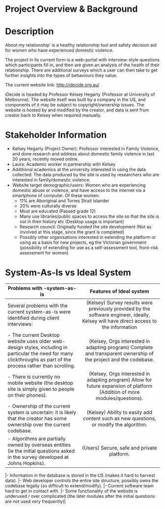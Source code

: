 # Project Overview & Background

Description
================================================================================
About my relationship' is a healthy relationship tool and safety decision aid for women who have experienced domestic violence. 

The project in its current form is a web-portal with interview-style questions which participants fill in, and then are given an analysis of the health of their relationship. There are additional surveys which a user can then take to get further insights into the types of behaviours they value.

The current website link: http://idecide.org.au/

iDecide is headed by Professor Kelsey Hegarty (Professor at University of Melbourne). The website itself was built by a company in the US, and components of it may be subject to copyright/ownership issues. The website is hosted by and modified by the creator, and data is sent from creator back to Kelsey when required manually.

Stakeholder Information
================================================================================

+ Kelsey Hegarty (Project Owner): Professor interested in Family Violence, and done research and address about domestic family violence in last 20 years, recently moved online.
+ Laura: Academic worker in partnership with Kelsey
+ Additional academics at the university interested in using the data collected: The data produced by the site is used by researchers who are interested in family/domestic violence.
+ Website target demographic/users: Women who are experiencing domestic abuse or violence, and have access to the internet via a smartphone of computer. Of these women:
   + 11% are Aboriginal and Torres Strait Islander
   + 20% were culturally diverse
   + Most are educated (Passed grade 12) 
   +  Many use libraries/public spaces to access the site so that the site is not in their history etc (Desktop usage is important)
   +  Research council: Originally funded the site development (Not as involved at this stage, since the grant is completed)
   +  Possibly other organisations interested in extending the platform or using as a basis for new projects, eg the Victorian government (possibility of extending for use as a self-assessment tool, front-risk assessment for women)


System-As-Is vs Ideal System
================================================================================
| Problems with -system-as-is         | Features of Ideal system         |
| ----------------------------------- |:-------------------------------:| 
| Several problems with the current system-as-is were identified during client interviews:      | (Kelsey) Survey results were previously provided by the software engineer, ideally, Kelsey will have direct access to the information | 
|- The current Desktop website uses older web-design styles, including in particular the need for many clickthroughs as part of the process rather than scrolling. | (Kelsey, Orgs interested in adapting program) Complete and transparent ownership of the project and the codebase.
|- There is currently no mobile website (the desktop site is simply given to people on their phones). | (Kelsey, Orgs interested in adapting program) Allow for future expansion of platform (Addition of more modules/questions).
|- Ownership of the current system is uncertain: it is likely that the creator has some ownership over the current codebase. | (Kelsey) Ability to easily add content such as new questions, or modify the algorithm. 
|- Algorithms are partially owned by overseas entities (ie the initial questions asked in the survey developed at Johns Hopkins). | (Users) Secure, safe and private platform.







|- Information in the database is stored in the US (makes it hard to harvest data).
|- Web developer controls the entire site structure, possibly owns the codebase legally (so difficult to extend/modify).
|- Current software team hard to get in contact with.
|- Some functionality of the website is underused / over complicated (the later modules after the initial questions are not used very frequently)|
 






 


